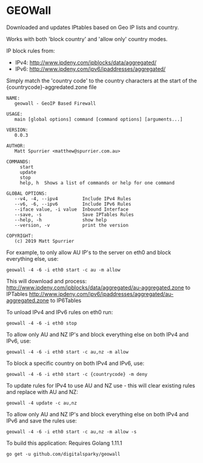 # GEOWall

Downloaded and updates IPtables based on Geo IP lists and country.

Works with both 'block country' and 'allow only' country modes.

IP block rules from:
- IPv4: http://www.ipdeny.com/ipblocks/data/aggregated/
- IPv6: http://www.ipdeny.com/ipv6/ipaddresses/aggregated/

Simply match the 'country code' to the country characters at the start of the {countrycode}-aggredated.zone file

```
NAME:
   geowall - GeoIP Based Firewall

USAGE:
   main [global options] command [command options] [arguments...]

VERSION:
   0.0.3

AUTHOR:
   Matt Spurrier <matthew@spurrier.com.au>

COMMANDS:
     start
     update
     stop
     help, h  Shows a list of commands or help for one command

GLOBAL OPTIONS:
   --v4, -4, --ipv4         Include IPv4 Rules
   --v6, -6, --ipv6         Include IPv6 Rules
   --iface value, -i value  Inbound Interface
   --save, -s               Save IPTables Rules
   --help, -h               show help
   --version, -v            print the version

COPYRIGHT:
   (c) 2019 Matt Spurrier
```

For example, to only allow AU IP's to the server on eth0 and block everything else, use:

```
geowall -4 -6 -i eth0 start -c au -m allow
```

This will download and process:
http://www.ipdeny.com/ipblocks/data/aggregated/au-aggregated.zone to IPTables
http://www.ipdeny.com/ipv6/ipaddresses/aggregated/au-aggregated.zone to IP6Tables

To unload IPv4 and IPv6 rules on eth0 run:

```
geowall -4 -6 -i eth0 stop
```

To allow only AU and NZ IP's and block everything else on both IPv4 and IPv6, use:

```
geowall -4 -6 -i eth0 start -c au,nz -m allow
```

To block a specific country on both IPv4 and IPv6, use:

```
geowall -4 -6 -i eth0 start -c {countrycode} -m deny
```

To update rules for IPv4 to use AU and NZ use - this will clear existing rules and replace with AU and NZ:

```
geowall -4 update -c au,nz
```

To allow only AU and NZ IP's and block everything else on both IPv4 and IPv6 and save the rules use:

```
geowall -4 -6 -i eth0 start -c au,nz -m allow -s
```

To build this application:
Requires Golang 1.11.1

```
go get -u github.com/digitalsparky/geowall
```

